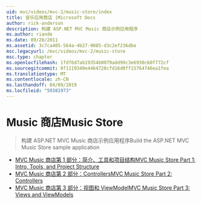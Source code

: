 ```yaml
---
uid: mvc/videos/mvc-2/music-store/index
title: 音乐应用商店 |Microsoft Docs
author: rick-anderson
description: 构建 ASP.NET MVC Music 商店示例应用程序
ms.author: riande
ms.date: 09/28/2011
ms.assetid: 3c7ca405-564a-4b27-9085-d3c2ef236dbe
msc.legacyurl: /mvc/videos/mvc-2/music-store
msc.type: chapter
ms.openlocfilehash: 1fdf6d7ab19354b0079add99c3e6930c60f772cf
ms.sourcegitcommit: 0f1119340e4464720cfd16d0ff15764746ea1fea
ms.translationtype: MT
ms.contentlocale: zh-CN
ms.lasthandoff: 04/09/2019
ms.locfileid: "59381973"
---
```

# <a name="music-store"></a><span data-ttu-id="940c2-103">Music 商店</span><span class="sxs-lookup"><span data-stu-id="940c2-103">Music Store</span></span>

> <span data-ttu-id="940c2-104">构建 ASP.NET MVC Music 商店示例应用程序</span><span class="sxs-lookup"><span data-stu-id="940c2-104">Build the ASP.NET MVC Music Store sample application</span></span>


- [<span data-ttu-id="940c2-105">MVC Music 商店第 1 部分：简介、工具和项目结构</span><span class="sxs-lookup"><span data-stu-id="940c2-105">MVC Music Store Part 1: Intro, Tools, and Project Structure</span></span>](mvc-music-store-part-1-intro-tools-and-project-structure.md)
- [<span data-ttu-id="940c2-106">MVC Music 商店第 2 部分：Controllers</span><span class="sxs-lookup"><span data-stu-id="940c2-106">MVC Music Store Part 2: Controllers</span></span>](mvc-music-store-part-2-controllers.md)
- [<span data-ttu-id="940c2-107">MVC Music 商店第 3 部分：视图和 ViewModel</span><span class="sxs-lookup"><span data-stu-id="940c2-107">MVC Music Store Part 3: Views and ViewModels</span></span>](mvc-music-store-part-3-views-and-viewmodels.md)
